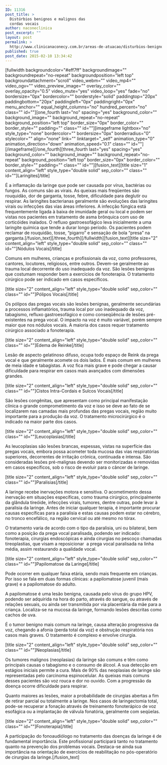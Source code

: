 ```yaml
---
ID: 11316
post_title: >
  Distúrbios benignos e malignos das
  cordas vocais
author: naconeclinica
post_excerpt: ""
layout: post
permalink: >
  http://www.clinicanaconecy.com.br/areas-de-atuacao/disturbios-benignos-e-malignos-das-cordas-vocais/
published: true
post_date: 2015-02-10 13:34:42
---
```

[fullwidth backgroundcolor="#eff7ff" backgroundimage="" backgroundrepeat="no-repeat" backgroundposition="left top" backgroundattachment="scroll" video_webm="" video_mp4="" video_ogv="" video_preview_image="" overlay_color="" overlay_opacity="0.5" video_mute="yes" video_loop="yes" fade="no" bordersize="0px" bordercolor="" borderstyle="solid" paddingtop="20px" paddingbottom="20px" paddingleft="0px" paddingright="0px" menu_anchor="" equal_height_columns="no" hundred_percent="no" class="" id=""][one_fourth last="no" spacing="yes" background_color="" background_image="" background_repeat="no-repeat" background_position="left top" border_size="0px" border_color="" border_style="" padding="" class="" id=""][imageframe lightbox="no" style_type="none" bordercolor="" bordersize="0px" borderradius="0" stylecolor="" align="none" link="" linktarget="_self" animation_type="0" animation_direction="down" animation_speed="0.1" class="" id=""] <img alt="" src="http://naconecyy.com.br/wp-content/uploads/2015/02/laringites.jpg" />[/imageframe][/one_fourth][three_fourth last="yes" spacing="yes" background_color="" background_image="" background_repeat="no-repeat" background_position="left top" border_size="0px" border_color="" border_style="" padding="" class="" id=""][fusion_text][title size="1" content_align="left" style_type="double solid" sep_color="" class="" id=""]Laringites[/title]

É a inflamação da laringe que pode ser causada por vírus, bactérias ou fungos. As comuns são as virais. As queixas mais freqüentes são rouquidão, dor de garganta, tosse, febre, dificuldade para deglutir ou respirar. As laringites bacterianas geralmente são evoluções das laringites virais ou infecções das vias áreas inferiores. A infecção fúngica está frequentemente ligada à baixa de imunidade geral ou local e podem ser vistas nos pacientes em tratamento de asma brônquica com uso de corticóides inalados. O refluxo gastroesofágico leva inicialmente a uma laringite química que tende a durar longo período. Os pacientes podem reclamar de rouquidão, tosse, “pigarro” e sensação de bola “presa” na garganta.[/fusion_text][/three_fourth][/fullwidth][fusion_text][title size="2" content_align="left" style_type="double solid" sep_color="" class="" id=""]Nódulos Vocais[/title]

Comuns em mulheres, crianças e profissionais da voz, como professores, cantores, locutores, religiosos, entre outros.
Devem-se geralmente ao trauma local decorrente do uso inadequado da voz.
São lesões benignas que costumam responder bem a exercícios de fonoterapia. O tratamento cirúrgico pode ser indicado em casos específicos.

[title size="2" content_align="left" style_type="double solid" sep_color="" class="" id=""]Pólipos Vocais[/title]

Os pólipos das pregas vocais são lesões benignas, geralmente secundárias a processos inflamatórios, trauma local por uso inadequado da voz, tabagismo, refluxo gastroesofágico e como conseqüência de lesões pré-existentes na prega vocal.
O impacto na voz é muito variável, porém sempre maior que nos nódulos vocais. A maioria dos casos requer tratamento cirúrgico associado a fonoterapia.

[title size="2" content_align="left" style_type="double solid" sep_color="" class="" id=""]Edema de Reinke[/title]

Lesão de aspecto gelatinoso difuso, ocupa todo espaço de Reink da prega vocal e que geralmente acomete os dois lados. É mais comum em mulheres de meia idade e tabagistas. A voz fica mais grave e pode chegar a causar dificuldade para respirar em casos mais avançados com dimensões grandes.

[title size="2" content_align="left" style_type="double solid" sep_color="" class="" id=""]Cistos Intra-Cordais e Sulcos Vocais[/title]

São lesões congênitas, que apresentam como principal manifestação clínica o grande comprometimento da voz e isso se deve ao fato de se localizarem nas camadas mais profundas das pregas vocais, região muito importante para a produção da voz. O tratamento microcirúrgico é o indicado na maior parte dos casos.

[title size="2" content_align="left" style_type="double solid" sep_color="" class="" id=""]Leucoplasias[/title]

As leucoplasias são lesões brancas, espessas, vistas na superfície das pregas vocais, embora possa acometer toda mucosa das vias respiratórias superiores, decorrentes de irritação crônica, continuada e intensa. São consideradas lesões pré-malignas devendo ser monitorizadas e removidas em casos específicos, sob o risco de evoluir para o câncer de laringe.

[title size="2" content_align="left" style_type="double solid" sep_color="" class="" id=""]Paralisias[/title]

A laringe recebe inervações motora e sensitiva. O acometimento dessa inervação em situações específicas, como trauma cirúrgico, principalmente da glândula tireóide, infecções virais, tumores, dentre outras, pode levar à paralisia da laringe.
Antes de iniciar qualquer terapia, é importante procurar causas específicas para a paralisia e estas causas podem estar no cérebro, no tronco encefálico, na região cervical ou até mesmo no tórax.

O tratamento varia de acordo com o tipo da paralisia, uni ou bilateral, bem como a posição da prega vocal paralisada, podendo ser indicado: fonoterapia, cirurgias endoscópicas e ainda cirurgias no pescoço chamadas tireoplastias, que visam a reposicionar  a prega vocal paralisada na linha média, assim restaurando a qualidade vocal.

[title size="2" content_align="left" style_type="double solid" sep_color="" class="" id=""]Papilomatose da Laringe[/title]

Pode ocorrer em qualquer faixa etária, sendo mais frequente em crianças. Por isso se fala em duas formas clínicas: a papilomatose juvenil (mais grave) e a papilomatose do adulto.

A papilomatose é uma lesão benigna, causada pelo vírus do grupo HPV, podendo ser adquirida na hora do parto, através do sangue, ou através de relações sexuais, ou ainda ser transmitida por via placentária da mãe para a criança. Localiza-se na mucosa da laringe, formando lesões descritas como cachos de uva.

É o tumor benigno mais comum na laringe, causa alteração progressiva da voz, chegando a afonia (perda total da voz) e obstrução respiratória nos casos mais graves. O tratamento é complexo e envolve cirurgia.

[title size="2" content_align="left" style_type="double solid" sep_color="" class="" id=""]Neoplasias[/title]

Os tumores malignos (neoplasias) da laringe são comuns e têm como principais causas o tabagismo e o consumo de álcool. A sua detecção em estágios iniciais permite a cura. Mais de 90% das neoplasias de laringe são representadas pelo carcinoma espinocelular. As queixas mais comuns desses pacientes são voz rouca e dor no ouvido. Com a progressão da doença ocorre dificuldade para respirar.

Quanto maiores as lesões, maior a probabilidade de cirurgias abertas a fim de retirar parcial ou totalmente a laringe. Nos casos de laringectomia total, pode-se recuperar a fonação através de treinamento fonoterápico de voz esofágica ou a implantação de válvula fonatória, geralmente com seqüelas.

[title size="2" content_align="left" style_type="double solid" sep_color="" class="" id=""]Fonoterapia[/title]

A participação do fonoaudiólogo no tratamento das doenças da laringe é de fundamental importância. Este profissional participará tanto no tratamento quanto na prevenção dos problemas vocais. Destaca-se ainda sua importância na orientação de exercícios de reabilitação no pós-operatório de cirurgias da laringe.[/fusion_text]